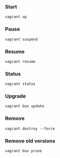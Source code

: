 
### Start
```
vagrant up
```
### Pause
```
vagrant suspend
```
### Resume
```
vagrant resume
```
### Status
```
vagrant status
```
### Upgrade
```
vagrant box update
```
### Remove
```
vagrant destroy --force
```
### Remove old versions
```
vagrant box prune
```

